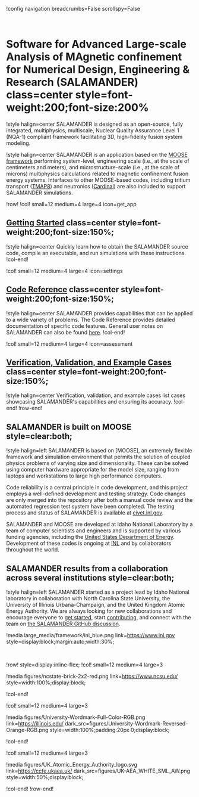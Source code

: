 !config navigation breadcrumbs=False scrollspy=False

&nbsp;



# Software for Advanced Large-scale Analysis of MAgnetic confinement for Numerical Design, Engineering & Research (SALAMANDER) class=center style=font-weight:200;font-size:200%

!style halign=center
SALAMANDER is designed as an open-source, fully integrated, multiphysics, multiscale, Nuclear Quality Assurance Level 1 (NQA-1) compliant framework facilitating 3D, high-fidelity fusion system modeling.

!style halign=center
SALAMANDER is an application based on the
[MOOSE framework](https://mooseframework.inl.gov) performing system-level, engineering scale (i.e., at the scale of
centimeters and meters), and microstructure-scale (i.e., at the scale of microns) multiphysics
calculations related to magnetic confinement fusion energy systems.
Interfaces to other MOOSE-based codes, including tritium transport ([TMAP8](https://mooseframework.inl.gov/tmap8))
and neutronics ([Cardinal](https://cardinal.cels.anl.gov/)) are also included to support SALAMANDER simulations.

!row!
!col! small=12 medium=4 large=4 icon=get_app
## [Getting Started](getting_started/installation.md) class=center style=font-weight:200;font-size:150%;

!style halign=center
Quickly learn how to obtain the SALAMANDER source code, compile an executable, and
run simulations with these instructions.
!col-end!

!col! small=12 medium=4 large=4 icon=settings

## [Code Reference](syntax/index.md) class=center style=font-weight:200;font-size:150%;

!style halign=center
SALAMANDER provides capabilities that can be applied to a wide variety of problems.
The Code Reference provides detailed documentation of specific code features.
General user notes on SALAMANDER can also be found [here](getting_started/user_notes.md).
!col-end!

!col! small=12 medium=4 large=4 icon=assessment
## [Verification, Validation, and Example Cases](verification_validation_examples/index.md) class=center style=font-weight:200;font-size:150%;

!style halign=center
Verification, validation, and example cases list cases showcasing SALAMANDER's capabilities
and ensuring its accuracy.
!col-end!
!row-end!

## SALAMANDER is built on MOOSE style=clear:both;

!style halign=left
SALAMANDER is based on [MOOSE], an extremely flexible framework and simulation environment
that permits the solution of coupled physics problems of varying size and dimensionality.
These can be solved using computer hardware appropriate for the model size, ranging from
laptops and workstations to large high performance computers.

Code reliability is a central principle in code development, and this project
employs a well-defined development and testing strategy.  Code changes are only
merged into the repository after both a manual code review and the automated
regression test system have been completed.  The testing process and status of
SALAMANDER is available at [civet.inl.gov](https://civet.inl.gov/repo/530/).

SALAMANDER and MOOSE are developed at Idaho National Laboratory by a team of
computer scientists and engineers and is supported by various funding agencies,
including the [United States Department of Energy](http://energy.gov).  Development
of these codes is ongoing at [INL](https://www.inl.gov) and by collaborators
throughout the world.

## SALAMANDER results from a collaboration across several institutions style=clear:both;

!style halign=left
SALAMANDER started as a project lead by Idaho National laboratory in collaboration with North Carolina State University, the University of Illinois Urbana-Champaign, and the United Kingdom Atomic Energy Authority. We are always looking for new collaborations and encourage everyone to [get started](getting_started/installation.html), start [contributing](getting_started/contributing.html), and connect with the team on [the SALAMANDER GitHub discussion](https://github.com/idaholab/salamander/discussions).

!media large_media/framework/inl_blue.png link=https://www.inl.gov style=display:block;margin:auto;width:30%;

&nbsp;

!row! style=display:inline-flex;
!col! small=12 medium=4 large=3

!media figures/ncstate-brick-2x2-red.png link=https://www.ncsu.edu/ style=width:100%;display:block;

!col-end!

!col! small=12 medium=4 large=3

!media figures/University-Wordmark-Full-Color-RGB.png link=https://illinois.edu/ dark_src=figures/University-Wordmark-Reversed-Orange-RGB.png style=width:100%;padding:20px 0;display:block;

!col-end!

!col! small=12 medium=4 large=3

!media figures/UK_Atomic_Energy_Authority_logo.svg link=https://ccfe.ukaea.uk/ dark_src=figures/UK-AEA_WHITE_SML_AW.png style=width:50%;display:block;

!col-end!
!row-end!



